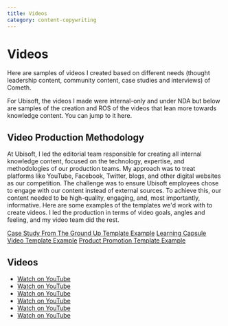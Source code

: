 ```yaml
---
title: Videos
category: content-copywriting
---
```


# Videos

Here are samples of videos I created based on different needs (thought leadership content, community content, case studies and interviews) of Cometh.

For Ubisoft, the videos I made were internal-only and under NDA but below are samples of the creation and ROS of the videos that lean more towards knowledge content. You can jump to it here.

## Video Production Methodology 

At Ubisoft, I led the editorial team responsible for creating all internal knowledge content, focused on the technology, expertise, and methodologies of our production teams. My approach was to treat platforms like YouTube, Facebook, Twitter, blogs, and other digital websites as our competition. The challenge was to ensure Ubisoft employees chose to engage with our content instead of external sources. To achieve this, our content needed to be high-quality, engaging, and, most importantly, informative. Here are some examples of the templates we'd work with to create videos. I led the production in terms of video goals, angles and feeling, and my video team did the rest.

[Case Study From The Ground Up Template Example](https://docs.google.com/document/d/1z7Nu_PB3TcEiIFhD7-SsxO1gSvvpSy9YPt5zKBmY0QY/edit?tab=t.0)
[Learning Capsule Video Template Example](https://docs.google.com/document/d/1v5vQ3VNcsQv4j_2lL-IfPImmfA76jFe4-3MMVTGPpFo/edit?tab=t.0)
[Product Promotion Template Example](https://docs.google.com/document/d/1oRQ51vGNOxAk1InWigB_6XaTLt3weXurxOcbwK4XecI/edit?tab=t.0)

## Videos

- [Watch on YouTube](https://www.youtube.com/watch?v=vqEcFyq-EE4)
- [Watch on YouTube](https://www.youtube.com/watch?v=Ah8ejc2ScEQ)
- [Watch on YouTube](https://www.youtube.com/watch?v=zO4XIpSOYak)
- [Watch on YouTube](https://www.youtube.com/watch?v=i5sg4nFjGTU)
- [Watch on YouTube](https://www.youtube.com/watch?v=5BB96y-zSdQ)
- [Watch on YouTube](https://www.youtube.com/watch?v=MU3UB_bVmUA)
